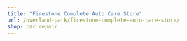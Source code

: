 ```yaml
---
title: "Firestone Complete Auto Care Store"
url: /overland-park/firestone-complete-auto-care-store/
shop: car repair
---
```

